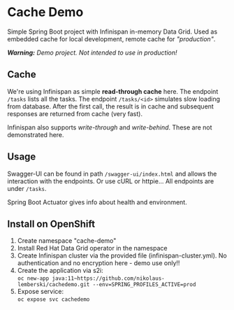 # Cache Demo

Simple Spring Boot project with Infinispan in-memory Data Grid. Used as embedded cache for local development, remote cache for _"production"_.

_**Warning:** Demo project. Not intended to use in production!_

## Cache

We're using Infinispan as simple **read-through cache** here. The endpoint `/tasks` lists all the tasks. The endpoint `/tasks/<id>` simulates slow loading from database. After the first call, the result is in cache and subsequent responses are returned from cache (very fast).

Infinispan also supports _write-through_ and _write-behind_. These are not demonstrated here.

## Usage

Swagger-UI can be found in path `/swagger-ui/index.html` and allows the interaction with the endpoints. Or use cURL or httpie... All endpoints are under `/tasks`.

Spring Boot Actuator gives info about health and environment.

## Install on OpenShift

1. Create namespace "cache-demo"
2. Install Red Hat Data Grid operator in the namespace
3. Create Infinispan cluster via the provided file (infinispan-cluster.yml). No authentication and no encryption here - demo use only!!
4. Create the application via s2i:  
`oc new-app java:11~https://github.com/nikolaus-lemberski/cachedemo.git --env=SPRING_PROFILES_ACTIVE=prod`
5. Expose service:  
`oc expose svc cachedemo`
